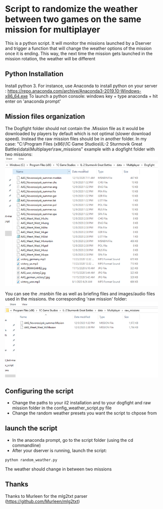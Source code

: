 # Script to randomize the weather between two games on the same mission for multiplayer

This is a python script. It will monitor the missions launched by a Dserver and trigger a function that will change the weather options of the mission once it is ending.
This way, the next time the mission gets launched in the mission rotation, the weather will be different

## Python Installation
Install python 3. For instance, use Anaconda to install python on your server :
https://repo.anaconda.com/archive/Anaconda3-2019.10-Windows-x86_64.exe
To launch a python console: windows key + type anaconda + hit enter on  'anaconda prompt' 

## Mission files organization  
The Dogfight folder should not contain the .Mission file as it would be downloaded by players by default which is not optimal (slower download speed).
Instead the raw mission files should be in another folder. In my case:
 "C:\\Program Files (x86)\\1C Game Studios\IL-2 Sturmovik Great Battles\\data\\Multiplayer\\raw_missions"
 example with a dogfight folder with two missions: 
![alt text](dogfight.PNG)

You can see the  .msnbin file as well as briefing files and images/audio files used in the missions.
the corresponding 'raw mission' folder:
![alt text](raw_mission.PNG)

## Configuring the script
* Change the paths to your il2 installation and to your dogfight and raw mission folder in the config_weather_script.py file
* Change the random weather presets you want the script to chpose from

## launch the script 
* In the anaconda prompt, go to the script folder (using the cd commandline)
* After your dserver is running, launch the script: 
```
python random_weather.py
```
The weather should change in between two missions

## Thanks

Thanks to Murleen for the mlg2txt parser (https://github.com/Murleen/mlg2txt)


 
